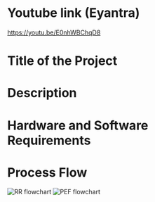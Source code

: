 # Youtube link (Eyantra)
https://youtu.be/E0nhWBChqD8

# Title of the Project

# Description

# Hardware and Software Requirements

# Process Flow
![RR flowchart](https://user-images.githubusercontent.com/72030784/119257604-9d8a7800-bbe3-11eb-8993-b94e98751bb8.jpg)
![PEF flowchart](https://user-images.githubusercontent.com/72030784/119262940-a175c480-bbfa-11eb-982e-6f3f85eec73a.jpg)

